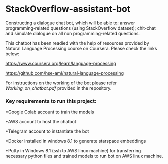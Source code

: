 # StackOverflow-assistant-bot
Constructing a dialogue chat bot, which will be able to:  answer programming-related questions (using StackOverflow dataset); chit-chat and simulate dialogue on all non programming-related questions.

This chatbot has been readied with the help of resources provided by Natural Language Processing course on Coursera. Please check the links below:

https://www.coursera.org/learn/language-processing

https://github.com/hse-aml/natural-language-processing

For instructions on the working of the bot please refer *Working_on_chatbot.pdf* provided in the repository.

### Key requirements to run this project:

*Google Colab account to train the models

*AWS account to host the chatbot

*Telegram account to instantiate the bot

*Docker installed in windows 8.1 to generate starspace embeddings

*Putty in Windows 8.1 (ssh to AWS linux machine) for transferring necessary python files and trained models to run bot on AWS linux machine.
